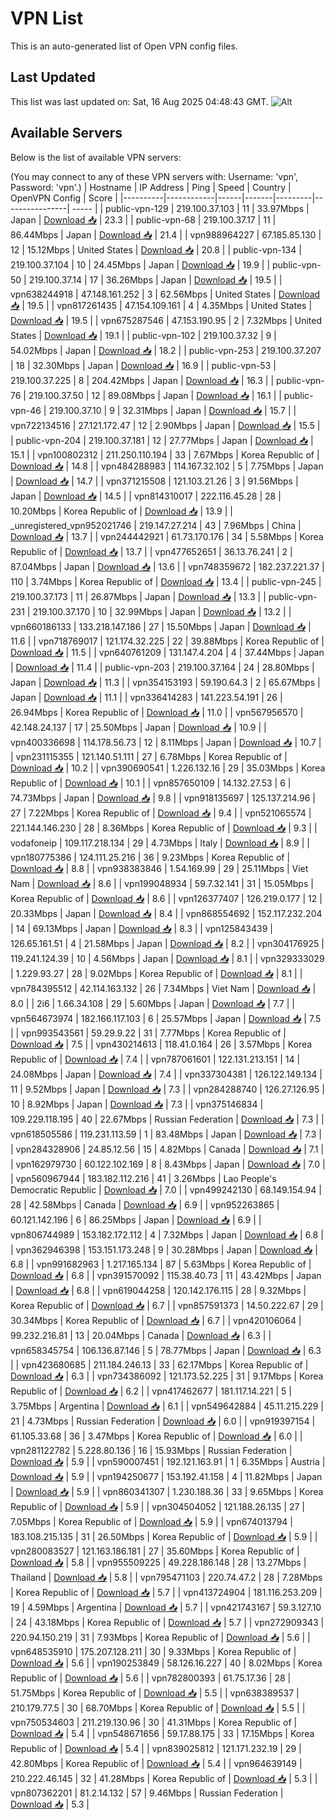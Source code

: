 # VPN List

This is an auto-generated list of Open VPN config files.

## Last Updated

This list was last updated on: Sat, 16 Aug 2025 04:48:43 GMT.
![Alt](https://repobeats.axiom.co/api/embed/186b98318ef1479477931607c1ad7d823f12451f.svg "Repobeats analytics image")

## Available Servers

Below is the list of available VPN servers:

(You may connect to any of these VPN servers with: Username: 'vpn', Password: 'vpn'.)
| Hostname | IP Address | Ping | Speed | Country | OpenVPN Config | Score |
|----------|------------|------|-------|---------|----------------| ----- |
| public-vpn-129 | 219.100.37.103 | 11 | 33.97Mbps | Japan | [Download 📥](./configs/server_0_JP.ovpn) | 23.3 |
| public-vpn-68 | 219.100.37.17 | 11 | 86.44Mbps | Japan | [Download 📥](./configs/server_1_JP.ovpn) | 21.4 |
| vpn988964227 | 67.185.85.130 | 12 | 15.12Mbps | United States | [Download 📥](./configs/server_2_US.ovpn) | 20.8 |
| public-vpn-134 | 219.100.37.104 | 10 | 24.45Mbps | Japan | [Download 📥](./configs/server_3_JP.ovpn) | 19.9 |
| public-vpn-50 | 219.100.37.14 | 17 | 36.26Mbps | Japan | [Download 📥](./configs/server_4_JP.ovpn) | 19.5 |
| vpn638244918 | 47.148.161.252 | 3 | 62.56Mbps | United States | [Download 📥](./configs/server_5_US.ovpn) | 19.5 |
| vpn817261435 | 47.154.109.161 | 4 | 4.35Mbps | United States | [Download 📥](./configs/server_6_US.ovpn) | 19.5 |
| vpn675287546 | 47.153.190.95 | 2 | 7.32Mbps | United States | [Download 📥](./configs/server_7_US.ovpn) | 19.1 |
| public-vpn-102 | 219.100.37.32 | 9 | 54.02Mbps | Japan | [Download 📥](./configs/server_8_JP.ovpn) | 18.2 |
| public-vpn-253 | 219.100.37.207 | 18 | 32.30Mbps | Japan | [Download 📥](./configs/server_9_JP.ovpn) | 16.9 |
| public-vpn-53 | 219.100.37.225 | 8 | 204.42Mbps | Japan | [Download 📥](./configs/server_10_JP.ovpn) | 16.3 |
| public-vpn-76 | 219.100.37.50 | 12 | 89.08Mbps | Japan | [Download 📥](./configs/server_11_JP.ovpn) | 16.1 |
| public-vpn-46 | 219.100.37.10 | 9 | 32.31Mbps | Japan | [Download 📥](./configs/server_12_JP.ovpn) | 15.7 |
| vpn722134516 | 27.121.172.47 | 12 | 2.90Mbps | Japan | [Download 📥](./configs/server_13_JP.ovpn) | 15.5 |
| public-vpn-204 | 219.100.37.181 | 12 | 27.77Mbps | Japan | [Download 📥](./configs/server_14_JP.ovpn) | 15.1 |
| vpn100802312 | 211.250.110.194 | 33 | 7.67Mbps | Korea Republic of | [Download 📥](./configs/server_15_KR.ovpn) | 14.8 |
| vpn484288983 | 114.167.32.102 | 5 | 7.75Mbps | Japan | [Download 📥](./configs/server_16_JP.ovpn) | 14.7 |
| vpn371215508 | 121.103.21.26 | 3 | 91.56Mbps | Japan | [Download 📥](./configs/server_17_JP.ovpn) | 14.5 |
| vpn814310017 | 222.116.45.28 | 28 | 10.20Mbps | Korea Republic of | [Download 📥](./configs/server_18_KR.ovpn) | 13.9 |
| _unregistered_vpn952021746 | 219.147.27.214 | 43 | 7.96Mbps | China | [Download 📥](./configs/server_19_CN.ovpn) | 13.7 |
| vpn244442921 | 61.73.170.176 | 34 | 5.58Mbps | Korea Republic of | [Download 📥](./configs/server_20_KR.ovpn) | 13.7 |
| vpn477652651 | 36.13.76.241 | 2 | 87.04Mbps | Japan | [Download 📥](./configs/server_21_JP.ovpn) | 13.6 |
| vpn748359672 | 182.237.221.37 | 110 | 3.74Mbps | Korea Republic of | [Download 📥](./configs/server_22_KR.ovpn) | 13.4 |
| public-vpn-245 | 219.100.37.173 | 11 | 26.87Mbps | Japan | [Download 📥](./configs/server_23_JP.ovpn) | 13.3 |
| public-vpn-231 | 219.100.37.170 | 10 | 32.99Mbps | Japan | [Download 📥](./configs/server_24_JP.ovpn) | 13.2 |
| vpn660186133 | 133.218.147.186 | 27 | 15.50Mbps | Japan | [Download 📥](./configs/server_25_JP.ovpn) | 11.6 |
| vpn718769017 | 121.174.32.225 | 22 | 39.88Mbps | Korea Republic of | [Download 📥](./configs/server_26_KR.ovpn) | 11.5 |
| vpn640761209 | 131.147.4.204 | 4 | 37.44Mbps | Japan | [Download 📥](./configs/server_27_JP.ovpn) | 11.4 |
| public-vpn-203 | 219.100.37.164 | 24 | 28.80Mbps | Japan | [Download 📥](./configs/server_28_JP.ovpn) | 11.3 |
| vpn354153193 | 59.190.64.3 | 2 | 65.67Mbps | Japan | [Download 📥](./configs/server_29_JP.ovpn) | 11.1 |
| vpn336414283 | 141.223.54.191 | 26 | 26.94Mbps | Korea Republic of | [Download 📥](./configs/server_30_KR.ovpn) | 11.0 |
| vpn567956570 | 42.148.24.137 | 17 | 25.50Mbps | Japan | [Download 📥](./configs/server_31_JP.ovpn) | 10.9 |
| vpn400336698 | 114.178.56.73 | 12 | 8.11Mbps | Japan | [Download 📥](./configs/server_32_JP.ovpn) | 10.7 |
| vpn231115355 | 121.140.51.111 | 27 | 6.78Mbps | Korea Republic of | [Download 📥](./configs/server_33_KR.ovpn) | 10.2 |
| vpn390690541 | 1.226.132.16 | 29 | 35.03Mbps | Korea Republic of | [Download 📥](./configs/server_34_KR.ovpn) | 10.1 |
| vpn857650109 | 14.132.27.53 | 6 | 74.73Mbps | Japan | [Download 📥](./configs/server_35_JP.ovpn) | 9.8 |
| vpn918135697 | 125.137.214.96 | 27 | 7.22Mbps | Korea Republic of | [Download 📥](./configs/server_36_KR.ovpn) | 9.4 |
| vpn521065574 | 221.144.146.230 | 28 | 8.36Mbps | Korea Republic of | [Download 📥](./configs/server_37_KR.ovpn) | 9.3 |
| vodafoneip | 109.117.218.134 | 29 | 4.73Mbps | Italy | [Download 📥](./configs/server_38_IT.ovpn) | 8.9 |
| vpn180775386 | 124.111.25.216 | 36 | 9.23Mbps | Korea Republic of | [Download 📥](./configs/server_39_KR.ovpn) | 8.8 |
| vpn938383846 | 1.54.169.99 | 29 | 25.11Mbps | Viet Nam | [Download 📥](./configs/server_40_VN.ovpn) | 8.6 |
| vpn199048934 | 59.7.32.141 | 31 | 15.05Mbps | Korea Republic of | [Download 📥](./configs/server_41_KR.ovpn) | 8.6 |
| vpn126377407 | 126.219.0.177 | 12 | 20.33Mbps | Japan | [Download 📥](./configs/server_42_JP.ovpn) | 8.4 |
| vpn868554692 | 152.117.232.204 | 14 | 69.13Mbps | Japan | [Download 📥](./configs/server_43_JP.ovpn) | 8.3 |
| vpn125843439 | 126.65.161.51 | 4 | 21.58Mbps | Japan | [Download 📥](./configs/server_44_JP.ovpn) | 8.2 |
| vpn304176925 | 119.241.124.39 | 10 | 4.56Mbps | Japan | [Download 📥](./configs/server_45_JP.ovpn) | 8.1 |
| vpn329333029 | 1.229.93.27 | 28 | 9.02Mbps | Korea Republic of | [Download 📥](./configs/server_46_KR.ovpn) | 8.1 |
| vpn784395512 | 42.114.163.132 | 26 | 7.34Mbps | Viet Nam | [Download 📥](./configs/server_47_VN.ovpn) | 8.0 |
| 2i6 | 1.66.34.108 | 29 | 5.60Mbps | Japan | [Download 📥](./configs/server_48_JP.ovpn) | 7.7 |
| vpn564673974 | 182.166.117.103 | 6 | 25.57Mbps | Japan | [Download 📥](./configs/server_49_JP.ovpn) | 7.5 |
| vpn993543561 | 59.29.9.22 | 31 | 7.77Mbps | Korea Republic of | [Download 📥](./configs/server_50_KR.ovpn) | 7.5 |
| vpn430214613 | 118.41.0.164 | 26 | 3.57Mbps | Korea Republic of | [Download 📥](./configs/server_51_KR.ovpn) | 7.4 |
| vpn787061601 | 122.131.213.151 | 14 | 24.08Mbps | Japan | [Download 📥](./configs/server_52_JP.ovpn) | 7.4 |
| vpn337304381 | 126.122.149.134 | 11 | 9.52Mbps | Japan | [Download 📥](./configs/server_53_JP.ovpn) | 7.3 |
| vpn284288740 | 126.27.126.95 | 10 | 8.92Mbps | Japan | [Download 📥](./configs/server_54_JP.ovpn) | 7.3 |
| vpn375146834 | 109.229.118.195 | 40 | 22.67Mbps | Russian Federation | [Download 📥](./configs/server_55_RU.ovpn) | 7.3 |
| vpn618505586 | 119.231.113.59 | 1 | 83.48Mbps | Japan | [Download 📥](./configs/server_56_JP.ovpn) | 7.3 |
| vpn284328906 | 24.85.12.56 | 15 | 4.82Mbps | Canada | [Download 📥](./configs/server_57_CA.ovpn) | 7.1 |
| vpn162979730 | 60.122.102.169 | 8 | 8.43Mbps | Japan | [Download 📥](./configs/server_58_JP.ovpn) | 7.0 |
| vpn560967944 | 183.182.112.216 | 41 | 3.26Mbps | Lao People's Democratic Republic | [Download 📥](./configs/server_59_LA.ovpn) | 7.0 |
| vpn499242130 | 68.149.154.94 | 28 | 42.58Mbps | Canada | [Download 📥](./configs/server_60_CA.ovpn) | 6.9 |
| vpn952263865 | 60.121.142.196 | 6 | 86.25Mbps | Japan | [Download 📥](./configs/server_61_JP.ovpn) | 6.9 |
| vpn806744989 | 153.182.172.112 | 4 | 7.32Mbps | Japan | [Download 📥](./configs/server_62_JP.ovpn) | 6.8 |
| vpn362946398 | 153.151.173.248 | 9 | 30.28Mbps | Japan | [Download 📥](./configs/server_63_JP.ovpn) | 6.8 |
| vpn991682963 | 1.217.165.134 | 87 | 5.63Mbps | Korea Republic of | [Download 📥](./configs/server_64_KR.ovpn) | 6.8 |
| vpn391570092 | 115.38.40.73 | 11 | 43.42Mbps | Japan | [Download 📥](./configs/server_65_JP.ovpn) | 6.8 |
| vpn619044258 | 120.142.176.115 | 28 | 9.32Mbps | Korea Republic of | [Download 📥](./configs/server_66_KR.ovpn) | 6.7 |
| vpn857591373 | 14.50.222.67 | 29 | 30.34Mbps | Korea Republic of | [Download 📥](./configs/server_67_KR.ovpn) | 6.7 |
| vpn420106064 | 99.232.216.81 | 13 | 20.04Mbps | Canada | [Download 📥](./configs/server_68_CA.ovpn) | 6.3 |
| vpn658345754 | 106.136.87.146 | 5 | 78.77Mbps | Japan | [Download 📥](./configs/server_69_JP.ovpn) | 6.3 |
| vpn423680685 | 211.184.246.13 | 33 | 62.17Mbps | Korea Republic of | [Download 📥](./configs/server_70_KR.ovpn) | 6.3 |
| vpn734386092 | 121.173.52.225 | 31 | 9.17Mbps | Korea Republic of | [Download 📥](./configs/server_71_KR.ovpn) | 6.2 |
| vpn417462677 | 181.117.14.221 | 5 | 3.75Mbps | Argentina | [Download 📥](./configs/server_72_AR.ovpn) | 6.1 |
| vpn549642884 | 45.11.215.229 | 21 | 4.73Mbps | Russian Federation | [Download 📥](./configs/server_73_RU.ovpn) | 6.0 |
| vpn919397154 | 61.105.33.68 | 36 | 3.47Mbps | Korea Republic of | [Download 📥](./configs/server_74_KR.ovpn) | 6.0 |
| vpn281122782 | 5.228.80.136 | 16 | 15.93Mbps | Russian Federation | [Download 📥](./configs/server_75_RU.ovpn) | 5.9 |
| vpn590007451 | 192.121.163.91 | 1 | 6.35Mbps | Austria | [Download 📥](./configs/server_76_AT.ovpn) | 5.9 |
| vpn194250677 | 153.192.41.158 | 4 | 11.82Mbps | Japan | [Download 📥](./configs/server_77_JP.ovpn) | 5.9 |
| vpn860341307 | 1.230.188.36 | 33 | 9.65Mbps | Korea Republic of | [Download 📥](./configs/server_78_KR.ovpn) | 5.9 |
| vpn304504052 | 121.188.26.135 | 27 | 7.05Mbps | Korea Republic of | [Download 📥](./configs/server_79_KR.ovpn) | 5.9 |
| vpn674013794 | 183.108.215.135 | 31 | 26.50Mbps | Korea Republic of | [Download 📥](./configs/server_80_KR.ovpn) | 5.9 |
| vpn280083527 | 121.163.186.181 | 27 | 35.60Mbps | Korea Republic of | [Download 📥](./configs/server_81_KR.ovpn) | 5.8 |
| vpn955509225 | 49.228.186.148 | 28 | 13.27Mbps | Thailand | [Download 📥](./configs/server_82_TH.ovpn) | 5.8 |
| vpn795471103 | 220.74.47.2 | 28 | 7.28Mbps | Korea Republic of | [Download 📥](./configs/server_83_KR.ovpn) | 5.7 |
| vpn413724904 | 181.116.253.209 | 19 | 4.59Mbps | Argentina | [Download 📥](./configs/server_84_AR.ovpn) | 5.7 |
| vpn421743167 | 59.3.127.10 | 24 | 43.18Mbps | Korea Republic of | [Download 📥](./configs/server_85_KR.ovpn) | 5.7 |
| vpn272909343 | 220.94.150.219 | 31 | 7.93Mbps | Korea Republic of | [Download 📥](./configs/server_86_KR.ovpn) | 5.6 |
| vpn648535910 | 175.207.128.211 | 30 | 9.33Mbps | Korea Republic of | [Download 📥](./configs/server_87_KR.ovpn) | 5.6 |
| vpn190253849 | 58.126.16.227 | 40 | 8.02Mbps | Korea Republic of | [Download 📥](./configs/server_88_KR.ovpn) | 5.6 |
| vpn782800393 | 61.75.17.36 | 28 | 51.75Mbps | Korea Republic of | [Download 📥](./configs/server_89_KR.ovpn) | 5.5 |
| vpn638389537 | 210.179.77.5 | 30 | 68.70Mbps | Korea Republic of | [Download 📥](./configs/server_90_KR.ovpn) | 5.5 |
| vpn750534603 | 211.219.130.96 | 30 | 41.31Mbps | Korea Republic of | [Download 📥](./configs/server_91_KR.ovpn) | 5.4 |
| vpn548671656 | 59.17.88.175 | 33 | 17.15Mbps | Korea Republic of | [Download 📥](./configs/server_92_KR.ovpn) | 5.4 |
| vpn839025812 | 121.171.232.19 | 29 | 42.80Mbps | Korea Republic of | [Download 📥](./configs/server_93_KR.ovpn) | 5.4 |
| vpn964639149 | 210.222.46.145 | 32 | 41.28Mbps | Korea Republic of | [Download 📥](./configs/server_94_KR.ovpn) | 5.3 |
| vpn807362201 | 81.2.14.132 | 57 | 9.46Mbps | Russian Federation | [Download 📥](./configs/server_95_RU.ovpn) | 5.3 |

